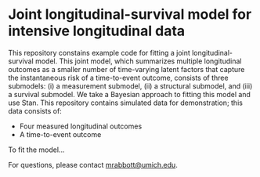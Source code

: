 # Joint longitudinal-survival model for intensive longitudinal data

This repository constains example code for fitting a joint longitudinal-survival model.  This joint model, which summarizes multiple longitudinal outcomes as a smaller number of time-varying latent factors that capture the instantaneous risk of a time-to-event outcome, consists of three submodels: (i) a measurement submodel, (ii) a structural submodel, and (iii) a survival submodel.  We take a Bayesian approach to fitting this model and use Stan.  This repository contains simulated data for demonstration; this data consists of:

* Four measured longitudinal outcomes
* A time-to-event outcome

To fit the model...

For questions, please contact mrabbott@umich.edu.
